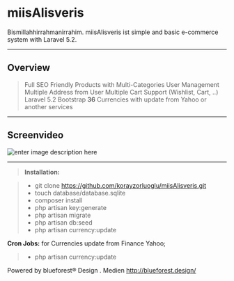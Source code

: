 miisAlisveris
===================


Bismillahhirrahmanirrahim.
miisAlisveris ist simple and basic e-commerce system with Laravel 5.2.

----------

Overview
--------

> Full SEO Friendly
> Products with Multi-Categories
> User Management
> Multiple Address from User
> Multiple Cart Support (Wishlist, Cart, ..)
> Laravel 5.2
> Bootstrap
> **36** Currencies with update from Yahoo or another services

----------

Screenvideo
--------
![enter image description here](http://i.giphy.com/SwZf6lsW8hDWw.gif)

----------

 
> **Installation:**

> - git clone https://github.com/korayzorluoglu/miisAlisveris.git
> - touch database/database.sqlite
> - composer install
> - php artisan key:generate
> - php artisan migrate
> - php artisan db:seed
> - php artisan currency:update


 **Cron Jobs:**
for  Currencies update from Finance Yahoo;
> - php artisan currency:update

Powered by blueforest® Design . Medien
http://blueforest.design/
